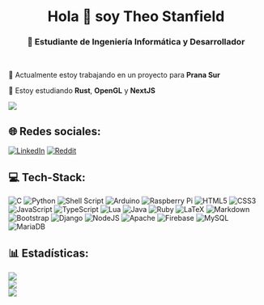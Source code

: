 <h1 align="center">Hola 👋 soy Theo Stanfield</h1>
<h3 align="center">💫 Estudiante de Ingeniería Informática y Desarrollador</h3><br>

🔭 Actualmente estoy trabajando en un proyecto para **Prana Sur**

🌱 Estoy estudiando **Rust**, **OpenGL** y **NextJS**

[![](https://visitcount.itsvg.in/api?id=stonefeld&label=Visitas%20al%20perfil&color=1&icon=0&pretty=true)](https://visitcount.itsvg.in)

## 🌐 Redes sociales:
[![LinkedIn](https://img.shields.io/badge/LinkedIn-%230077B5.svg?logo=linkedin&logoColor=white)](https://linkedin.com/in/theo-stanfield) [![Reddit](https://img.shields.io/badge/Reddit-%23FF4500.svg?logo=Reddit&logoColor=white)](https://reddit.com/user/pruepeura) 

## 💻 Tech-Stack:

![C](https://img.shields.io/badge/c-%2300599C.svg?style=flat&logo=c&logoColor=white)
![Python](https://img.shields.io/badge/python-3670A0?style=flat&logo=python&logoColor=ffdd54)
![Shell Script](https://img.shields.io/badge/shell_script-%23121011.svg?style=flat&logo=gnu-bash&logoColor=white)
![Arduino](https://img.shields.io/badge/-Arduino-00979D?style=flat&logo=Arduino&logoColor=white)
![Raspberry Pi](https://img.shields.io/badge/-RaspberryPi-C51A4A?style=flat&logo=Raspberry-Pi)
![HTML5](https://img.shields.io/badge/html5-%23E34F26.svg?style=flat&logo=html5&logoColor=white)
![CSS3](https://img.shields.io/badge/css3-%231572B6.svg?style=flat&logo=css3&logoColor=white)
![JavaScript](https://img.shields.io/badge/javascript-%23323330.svg?style=flat&logo=javascript&logoColor=%23F7DF1E)
![TypeScript](https://img.shields.io/badge/typescript-%23007ACC.svg?style=flat&logo=typescript&logoColor=white)
![Lua](https://img.shields.io/badge/lua-%232C2D72.svg?style=flat&logo=lua&logoColor=white)
![Java](https://img.shields.io/badge/java-%23ED8B00.svg?style=flat&logo=java&logoColor=white)
![Ruby](https://img.shields.io/badge/ruby-%23CC342D.svg?style=flat&logo=ruby&logoColor=white)
![LaTeX](https://img.shields.io/badge/latex-%23008080.svg?style=flat&logo=latex&logoColor=white)
![Markdown](https://img.shields.io/badge/markdown-%23000000.svg?style=flat&logo=markdown&logoColor=white)
![Bootstrap](https://img.shields.io/badge/bootstrap-%23563D7C.svg?style=flat&logo=bootstrap&logoColor=white)
![Django](https://img.shields.io/badge/django-%23092E20.svg?style=flat&logo=django&logoColor=white)
![NodeJS](https://img.shields.io/badge/node.js-6DA55F?style=flat&logo=node.js&logoColor=white)
![Apache](https://img.shields.io/badge/apache-%23D42029.svg?style=flat&logo=apache&logoColor=white)
![Firebase](https://img.shields.io/badge/firebase-%23039BE5.svg?style=flat&logo=firebase)
![MySQL](https://img.shields.io/badge/mysql-%2300f.svg?style=flat&logo=mysql&logoColor=white)
![MariaDB](https://img.shields.io/badge/MariaDB-003545?style=flat&logo=mariadb&logoColor=white)

## 📊 Estadísticas:
![](https://github-readme-stats.vercel.app/api?username=stonefeld&theme=nord&hide_border=true&include_all_commits=false&count_private=false)<br/>
![](https://github-readme-streak-stats.herokuapp.com/?user=stonefeld&theme=nord&hide_border=true)<br/>
![](https://github-readme-stats.vercel.app/api/top-langs/?username=stonefeld&theme=nord&hide_border=true&include_all_commits=false&count_private=false&layout=compact)
